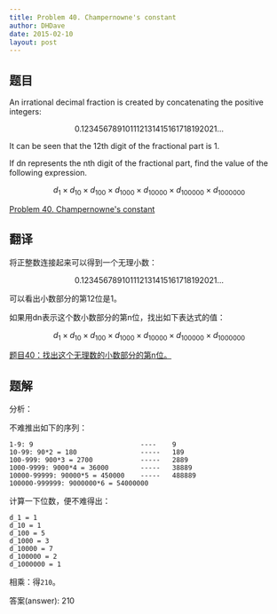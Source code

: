 ```yaml
---
title: Problem 40. Champernowne's constant
author: DHDave
date: 2015-02-10
layout: post
---
```


## 题目

An irrational decimal fraction is created by concatenating the positive integers:

$$ 0.123456789101112131415161718192021... $$

It can be seen that the 12th digit of the fractional part is 1.
<!--more-->
If dn represents the nth digit of the fractional part, find the value of the following expression.

$$ d_1 \times d_10 \times d_100 \times d_1000 \times d_10000 \times d_100000 \times d_1000000 $$

[Problem 40. Champernowne's constant](https://projecteuler.net/problem=40 "Problem 40")

## 翻译

将正整数连接起来可以得到一个无理小数：

$$ 0.123456789101112131415161718192021... $$

可以看出小数部分的第12位是1。

如果用dn表示这个数小数部分的第n位，找出如下表达式的值：

$$ d_1 \times d_10 \times d_100 \times d_1000 \times d_10000 \times d_100000 \times d_1000000 $$

[题目40：找出这个无理数的小数部分的第n位。](http://pe.spiritzhang.com/index.php/2011-05-11-09-44-54/41-40n "题目40")

## 题解

分析：

不难推出如下的序列：

```
1-9: 9                           ----    9
10-99: 90*2 = 180                -----   189
100-999: 900*3 = 2700            -----   2889
1000-9999: 9000*4 = 36000        -----   38889
10000-99999: 90000*5 = 450000    -----   488889
100000-999999: 9000000*6 = 54000000
```

计算一下位数，便不难得出：

```
d_1 = 1
d_10 = 1
d_100 = 5
d_1000 = 3
d_10000 = 7
d_100000 = 2
d_1000000 = 1
```

相乘：得`210`。

答案(answer): 210

